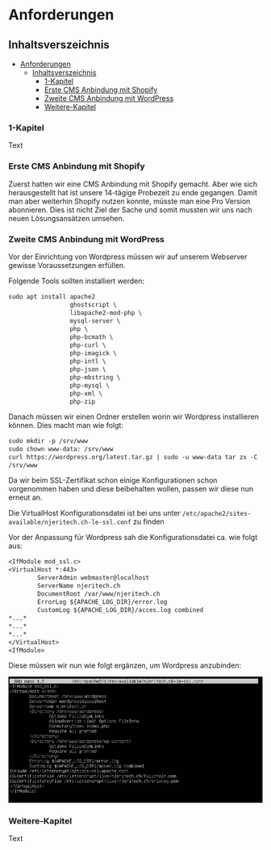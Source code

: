 # Anforderungen

## Inhaltsverszeichnis
- [Anforderungen](#anforderungen)
  - [Inhaltsverszeichnis](#inhaltsverszeichnis)
    - [1-Kapitel](#1-kapitel)
    - [Erste CMS Anbindung mit Shopify](#erste-cms-anbindung-mit-shopify)
    - [Zweite CMS Anbindung mit WordPress](#zweite-cms-anbindung-mit-wordpress)
    - [Weitere-Kapitel](#weitere-kapitel)

### 1-Kapitel 
Text

### Erste CMS Anbindung mit Shopify
Zuerst hatten wir eine CMS Anbindung mit Shopify gemacht. Aber wie sich herausgestellt hat ist unsere 14-tägige Probezeit zu ende gegangen. Damit man aber weiterhin Shopify nutzen konnte, müsste man eine Pro Version abonnieren. Dies ist nicht Ziel der Sache und somit mussten wir uns nach neuen Lösungsansätzen umsehen.

### Zweite CMS Anbindung mit WordPress

Vor der Einrichtung von Wordpress müssen wir auf unserem Webserver gewisse Voraussetzungen erfüllen.

Folgende Tools sollten installiert werden:

```
sudo apt install apache2
                 ghostscript \
                 libapache2-mod-php \
                 mysql-server \
                 php \
                 php-bcmath \
                 php-curl \
                 php-imagick \
                 php-intl \
                 php-json \
                 php-mbstring \
                 php-mysql \
                 php-xml \
                 php-zip
```

Danach müssen wir einen Ordner erstellen worin wir Wordpress installieren können. Dies macht man wie folgt:

```
sudo mkdir -p /srv/www
sudo chown www-data: /srv/www
curl https://wordpress.org/latest.tar.gz | sudo -u www-data tar zx -C /srv/www
```

Da wir beim SSL-Zertifikat schon einige Konfigurationen schon vorgenommen haben und diese beibehalten wollen, passen wir diese nun erneut an.

Die VirtualHost Konfigurationsdatei ist bei uns unter ```/etc/apache2/sites-available/njeritech.ch-le-ssl.conf``` zu finden

Vor der Anpassung für Wordpress sah die Konfigurationsdatei ca. wie folgt aus:

```
<IfModule mod_ssl.c>
<VirtualHost *:443>
        ServerAdmin webmaster@localhost
        ServerName njeritech.ch
        DocumentRoot /var/www/njeritech.ch
        ErrorLog ${APACHE_LOG_DIR}/error.log
        CustomLog ${APACHE_LOG_DIR}/acces.log combined
*...*
*...*
*...*
</VirtualHost>
<IfModule>
```

Diese müssen wir nun wie folgt ergänzen, um Wordpress anzubinden:

![VH-Konfig-WP](images/VH-Konfig-WP.PNG)

### Weitere-Kapitel 
Text